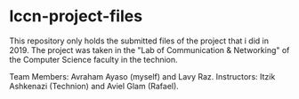# lccn-project-files

This repository only holds the submitted files of the project that i did in 2019.
The project was taken in the "Lab of Communication & Networking" of the Computer Science faculty in the technion.

Team Members: Avraham Ayaso (myself) and Lavy Raz.
Instructors: Itzik Ashkenazi (Technion) and Aviel Glam (Rafael).
